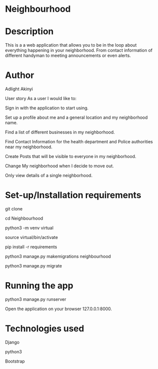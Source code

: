 # Neighbourhood

# Description
This is a a web application that allows you to be in the loop about everything happening in your neighborhood. From contact information of different handyman to meeting announcements or even alerts.

# Author 
Adlight Akinyi

User story
As a user I would like to:

Sign in with the application to start using.

Set up a profile about me and a general location and my neighborhood name.

Find a list of different businesses in my neighborhood.

Find Contact Information for the health department and Police authorities near my neighborhood.

Create Posts that will be visible to everyone in my neighborhood.

Change My neighborhood when I decide to move out.

Only view details of a single neighborhood.

# Set-up/Installation requirements
git clone 

cd Neighbourhood

python3 -m venv virtual

source virtual/bin/activate

pip install -r requirements

python3 manage.py makemigrations neighbourhood

python3 manage.py migrate

# Running the app
python3 manage.py runserver

Open the application on your browser 127.0.0.1:8000.

# Technologies used
Django

python3

Bootstrap


